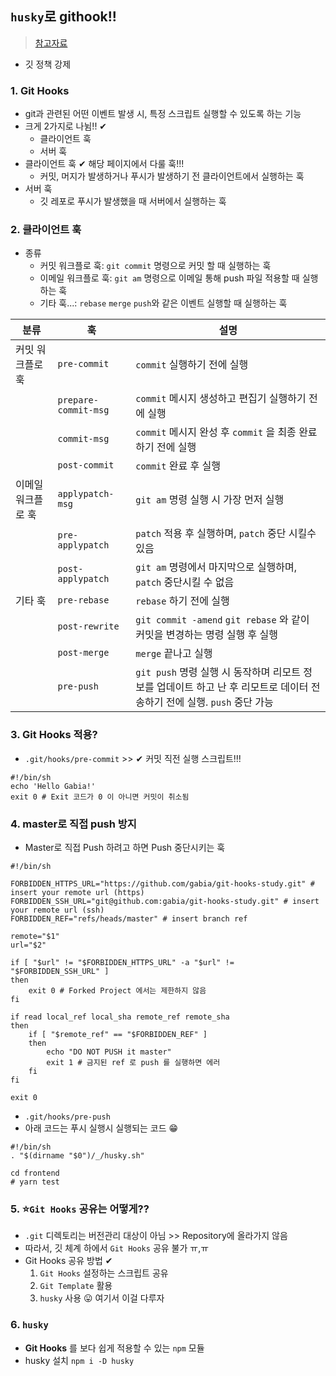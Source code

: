 ## `husky`로 githook!!
> [참고자료](https://library.gabia.com/contents/8492/)
- 깃 정책 강제 

### 1. Git Hooks
- git과 관련된 어떤 이벤트 발생 시, 특정 스크립트 실행할 수 있도록 하는 기능
- 크게 2가지로 나뉨!! ✔
  - 클라이언트 훅
  - 서버 훅
- 클라이언트 훅 ✔ 해당 페이지에서 다룰 훅!!! 
  - 커밋, 머지가 발생하거나 푸시가 발생하기 전 클라이언트에서 실행하는 훅
- 서버 훅
  - 깃 레포로 푸시가 발생했을 때 서버에서 실행하는 훅

### 2. 클라이언트 훅
- 종류
  - 커밋 워크플로 훅: `git commit` 명령으로 커밋 할 때 실행하는 훅
  - 이메일 워크플로 훅: `git am` 명령으로 이메일 통해 push 파일 적용할 때 실행하는 훅
  - 기타 훅...: `rebase` `merge` `push`와 같은 이벤트 실행할 때 실행하는 훅


|분류|훅|설명|
|-----|----|----------|
|커밋 워크플로 훅|`pre-commit`|`commit` 실행하기 전에 실행|
||`prepare-commit-msg`|`commit` 메시지 생성하고 편집기 실행하기 전에 실행|
||`commit-msg`|`commit` 메시지 완성 후 `commit` 을 최종 완료하기 전에 실행|
||`post-commit`|`commit` 완료 후 실행|
|이메일 워크플로 훅|`applypatch-msg`|`git am` 명령 실행 시 가장 먼저 실행|
||`pre-applypatch`|`patch` 적용 후 실행하며, `patch` 중단 시킬수 있음|
||`post-applypatch`|`git am` 명령에서 마지막으로 실행하며, `patch` 중단시킬 수 없음|
|기타 훅|`pre-rebase`|`rebase` 하기 전에 실행|
||`post-rewrite`|`git commit -amend` `git rebase` 와 같이 커밋을 변경하는 명령 실행 후 실행|
||`post-merge`|`merge` 끝나고 실행|
||`pre-push`|`git push` 명령 실행 시 동작하며 리모트 정보를 업데이트 하고 난 후 리모트로 데이터 전송하기 전에 실행. `push` 중단 가능|

### 3. Git Hooks 적용?
- `.git/hooks/pre-commit` >> ✔ 커밋 직전 실행 스크립트!!!
```shell
#!/bin/sh
echo 'Hello Gabia!'
exit 0 # Exit 코드가 0 이 아니면 커밋이 취소됨
```

### 4. master로 직접 push 방지
- Master로 직접 Push 하려고 하면 Push 중단시키는 훅 

```shell
#!/bin/sh
​
FORBIDDEN_HTTPS_URL="https://github.com/gabia/git-hooks-study.git" # insert your remote url (https)
FORBIDDEN_SSH_URL="git@github.com:gabia/git-hooks-study.git" # insert your remote url (ssh)
FORBIDDEN_REF="refs/heads/master" # insert branch ref
​
remote="$1"
url="$2"
​
if [ "$url" != "$FORBIDDEN_HTTPS_URL" -a "$url" != "$FORBIDDEN_SSH_URL" ]
then
    exit 0 # Forked Project 에서는 제한하지 않음
fi
​
if read local_ref local_sha remote_ref remote_sha
then
    if [ "$remote_ref" == "$FORBIDDEN_REF" ]
    then
        echo "DO NOT PUSH it master"
        exit 1 # 금지된 ref 로 push 를 실행하면 에러
    fi
fi
​
exit 0
```


- `.git/hooks/pre-push` 
- 아래 코드는 푸시 실행시 실행되는 코드 😁


```shell
#!/bin/sh
. "$(dirname "$0")/_/husky.sh"

cd frontend
# yarn test
```

### 5. ⭐`Git Hooks` 공유는 어떻게??
- `.git` 디렉토리는 버전관리 대상이 아님 >> Repository에 올라가지 않음
- 따라서, 깃 체계 하에서 `Git Hooks` 공유 불가 ㅠ,ㅠ
- Git Hooks 공유 방법 ✔
  1. `Git Hooks` 설정하는 스크립트 공유
  2. `Git Template` 활용
  3. `husky` 사용 😛 여기서 이걸 다루자


### 6. `husky`
- __Git Hooks__ 를 보다 쉽게 적용할 수 있는 `npm` 모듈
- husky 설치 `npm i -D husky`
